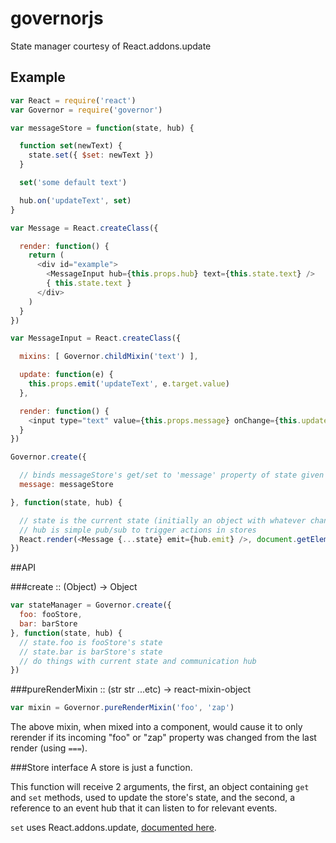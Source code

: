 # governorjs
State manager courtesy of React.addons.update

## Example
```javascript
var React = require('react')
var Governor = require('governor')

var messageStore = function(state, hub) {

  function set(newText) { 
    state.set({ $set: newText }) 
  }

  set('some default text')

  hub.on('updateText', set)
}

var Message = React.createClass({

  render: function() {
    return (
      <div id="example">
        <MessageInput hub={this.props.hub} text={this.state.text} />
        { this.state.text }
      </div>
    )
  }
})

var MessageInput = React.createClass({

  mixins: [ Governor.childMixin('text') ],

  update: function(e) {
    this.props.emit('updateText', e.target.value)
  },

  render: function() {
    <input type="text" value={this.props.message} onChange={this.update} />
  }
})

Governor.create({

  // binds messageStore's get/set to 'message' property of state given to below callback
  message: messageStore

}, function(state, hub) {

  // state is the current state (initially an object with whatever changes the above stores make
  // hub is simple pub/sub to trigger actions in stores
  React.render(<Message {...state} emit={hub.emit} />, document.getElementById('message'))
})
```

##API

###create :: (Object) -> Object
```javascript
var stateManager = Governor.create({
  foo: fooStore,
  bar: barStore
}, function(state, hub) {
  // state.foo is fooStore's state
  // state.bar is barStore's state
  // do things with current state and communication hub
})
```

###pureRenderMixin :: (str str ...etc) -> react-mixin-object
```javascript
var mixin = Governor.pureRenderMixin('foo', 'zap')
```
The above mixin, when mixed into a component, would cause it to only rerender if its incoming "foo" or "zap" property was changed from the last render (using ```===```).

###Store interface
A store is just a function.

This function will receive 2 arguments, the first, an object containing ```get``` and ```set``` methods, used to update the store's state, and the second, a reference to an event hub that it can listen to for relevant events.

  ```set``` uses React.addons.update, [documented here](http://facebook.github.io/react/docs/update.html).
